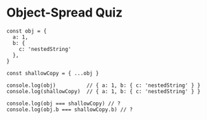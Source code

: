 # Object-Spread Quiz

```tsx {all|1-8|10-11|13-14}
const obj = {
  a: 1,
  b: {
    c: 'nestedString'
  },
}

const shallowCopy = { ...obj }

console.log(obj)          // { a: 1, b: { c: 'nestedString' } }
console.log(shallowCopy)  // { a: 1, b: { c: 'nestedString' } }

console.log(obj === shallowCopy) // ?
console.log(obj.b === shallowCopy.b) // ?
```

<!--
* First console.log => false
* Second console.log => true
-->

